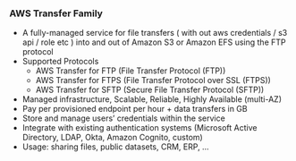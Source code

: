 ### AWS Transfer Family
- A fully-managed service for file transfers ( with out aws credentials / s3 api / role etc ) into and out of Amazon S3 or Amazon EFS using the FTP protocol
- Supported Protocols
     - AWS Transfer for FTP (File Transfer Protocol (FTP))
     - AWS Transfer for FTPS (File Transfer Protocol over SSL (FTPS))
     - AWS Transfer for SFTP (Secure File Transfer Protocol (SFTP))
- Managed infrastructure, Scalable, Reliable, Highly Available (multi-AZ)
- Pay per provisioned endpoint per hour + data transfers in GB
- Store and manage users’ credentials within the service
- Integrate with existing authentication systems (Microsoft Active Directory, LDAP, Okta, Amazon Cognito, custom)
- Usage: sharing files, public datasets, CRM, ERP, …
